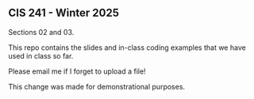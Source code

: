 ## CIS 241 - Winter 2025

Sections 02 and 03.

This repo contains the slides and in-class coding examples that we have used in class so far. 

Please email me if I forget to upload a file! 

This change was made for demonstrational purposes.
